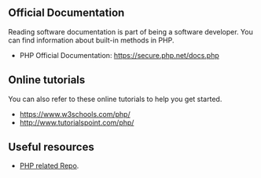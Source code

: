 ## Official Documentation

Reading software documentation is part of being a software developer. You can find information about built-in methods in PHP.

- PHP Official Documentation: https://secure.php.net/docs.php

## Online tutorials

You can also refer to these online tutorials to help you get started.

- https://www.w3schools.com/php/
- http://www.tutorialspoint.com/php/

## Useful resources

- [PHP related Repo](https://github.com/php).
